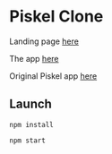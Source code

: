 # Piskel Clone
Landing page [here](https://juliastetskaya.github.io/piskel-clone/)

The app [here](https://juliastetskaya.github.io/piskel-clone/app.html)

Original Piskel app [here](https://www.piskelapp.com/)

## Launch

`npm install`

`npm start`
